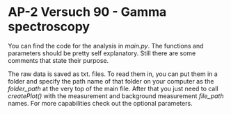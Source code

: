 # AP-2 Versuch 90 - Gamma spectroscopy

You can find the code for the analysis in _main.py_. The functions and parameters should be pretty self explanatory. Still there are some comments that state their purpose.

The raw data is saved as txt. files. To read them in, you can put them in a folder and specify the path name of that folder on your computer as the _folder_path_ at the very top of the main file. After that you just need to call _createPlot()_ with the measurement and background measurement _file_path_ names. For more capabilities check out the optional parameters.
